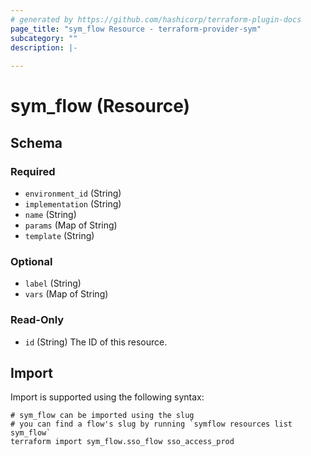 ```yaml
---
# generated by https://github.com/hashicorp/terraform-plugin-docs
page_title: "sym_flow Resource - terraform-provider-sym"
subcategory: ""
description: |-
  
---
```


# sym_flow (Resource)





<!-- schema generated by tfplugindocs -->
## Schema

### Required

- `environment_id` (String)
- `implementation` (String)
- `name` (String)
- `params` (Map of String)
- `template` (String)

### Optional

- `label` (String)
- `vars` (Map of String)

### Read-Only

- `id` (String) The ID of this resource.

## Import

Import is supported using the following syntax:

```shell
# sym_flow can be imported using the slug
# you can find a flow's slug by running `symflow resources list sym_flow`
terraform import sym_flow.sso_flow sso_access_prod
```
